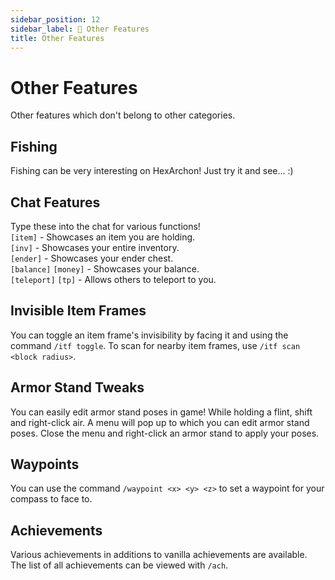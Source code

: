 ```yaml
---
sidebar_position: 12
sidebar_label: 🎣 Other Features
title: Other Features
---
```


# Other Features
Other features which don't belong to other categories.

## Fishing
Fishing can be very interesting on HexArchon! Just try it and see... :)

## Chat Features
Type these into the chat for various functions! <br />
`[item]` - Showcases an item you are holding. <br />
`[inv]` - Showcases your entire inventory. <br />
`[ender]` - Showcases your ender chest. <br />
`[balance]` `[money]` - Showcases your balance. <br />
`[teleport]` `[tp]` - Allows others to teleport to you. <br />

## Invisible Item Frames
You can toggle an item frame's invisibility by facing it and using the command `/itf toggle`. To scan for nearby item frames, use `/itf scan <block radius>`.

## Armor Stand Tweaks
You can easily edit armor stand poses in game! While holding a flint, shift and right-click air. A menu will pop up to which you can edit armor stand poses. Close the menu and right-click an armor stand to apply your poses.

## Waypoints
You can use the command `/waypoint <x> <y> <z>` to set a waypoint for your compass to face to.

## Achievements
Various achievements in additions to vanilla achievements are available. The list of all achievements can be viewed with `/ach`.